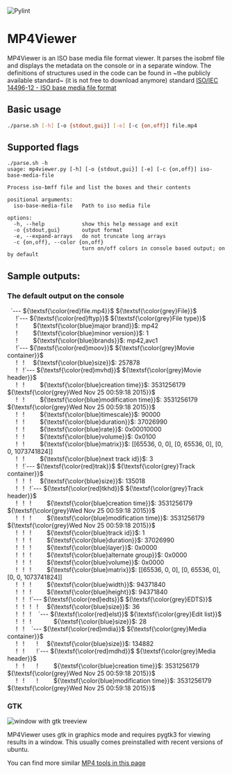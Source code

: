 ![Pylint](https://github.com/amarghosh/mp4viewer/actions/workflows/pylint.yml/badge.svg)

MP4Viewer
=========

MP4Viewer is an ISO base media file format viewer.
It parses the isobmf file and displays the metadata on the console or in a separate window.
The definitions of structures used in the code can be found in ~the publicly available standard~ (it is not free to download anymore) standard [ISO/IEC 14496-12 - ISO base media file format](http://standards.iso.org/ittf/PubliclyAvailableStandards/index.html)

## Basic usage

```bash
./parse.sh [-h] [-o {stdout,gui}] [-e] [-c {on,off}] file.mp4
```
## Supported flags
```
./parse.sh -h
usage: mp4viewer.py [-h] [-o {stdout,gui}] [-e] [-c {on,off}] iso-base-media-file

Process iso-bmff file and list the boxes and their contents

positional arguments:
  iso-base-media-file   Path to iso media file

options:
  -h, --help            show this help message and exit
  -o {stdout,gui}       output format
  -e, --expand-arrays   do not truncate long arrays
  -c {on,off}, --color {on,off}
                        turn on/off colors in console based output; on by default
```

## Sample outputs:
### The default output on the console
&nbsp;&nbsp;\`--- ${\textsf{\color{red}file.mp4}}$  ${\textsf{\color{grey}File}}$  
&nbsp;&nbsp;&nbsp;&nbsp;&nbsp;!\`--- ${\textsf{\color{red}ftyp}}$  ${\textsf{\color{grey}File type}}$  
&nbsp;&nbsp;&nbsp;&nbsp;&nbsp;!&nbsp;&nbsp;&nbsp;&nbsp;&nbsp;&nbsp;&nbsp;&nbsp; ${\textsf{\color{blue}major brand}}$: mp42  
&nbsp;&nbsp;&nbsp;&nbsp;&nbsp;!&nbsp;&nbsp;&nbsp;&nbsp;&nbsp;&nbsp;&nbsp;&nbsp; ${\textsf{\color{blue}minor version}}$: 1  
&nbsp;&nbsp;&nbsp;&nbsp;&nbsp;!&nbsp;&nbsp;&nbsp;&nbsp;&nbsp;&nbsp;&nbsp;&nbsp; ${\textsf{\color{blue}brands}}$: mp42,avc1  
&nbsp;&nbsp;&nbsp;&nbsp;&nbsp;!\`--- ${\textsf{\color{red}moov}}$  ${\textsf{\color{grey}Movie container}}$  
&nbsp;&nbsp;&nbsp;&nbsp;&nbsp;!&nbsp;&nbsp;&nbsp;!&nbsp;&nbsp;&nbsp;&nbsp; ${\textsf{\color{blue}size}}$: 257878  
&nbsp;&nbsp;&nbsp;&nbsp;&nbsp;!&nbsp;&nbsp;&nbsp;!\`--- ${\textsf{\color{red}mvhd}}$  ${\textsf{\color{grey}Movie header}}$  
&nbsp;&nbsp;&nbsp;&nbsp;&nbsp;!&nbsp;&nbsp;&nbsp;!&nbsp;&nbsp;&nbsp;&nbsp;&nbsp;&nbsp;&nbsp;&nbsp; ${\textsf{\color{blue}creation time}}$: 3531256179  ${\textsf{\color{grey}Wed Nov 25 00:59:18 2015}}$  
&nbsp;&nbsp;&nbsp;&nbsp;&nbsp;!&nbsp;&nbsp;&nbsp;!&nbsp;&nbsp;&nbsp;&nbsp;&nbsp;&nbsp;&nbsp;&nbsp; ${\textsf{\color{blue}modification time}}$: 3531256179  ${\textsf{\color{grey}Wed Nov 25 00:59:18 2015}}$  
&nbsp;&nbsp;&nbsp;&nbsp;&nbsp;!&nbsp;&nbsp;&nbsp;!&nbsp;&nbsp;&nbsp;&nbsp;&nbsp;&nbsp;&nbsp;&nbsp; ${\textsf{\color{blue}timescale}}$: 90000  
&nbsp;&nbsp;&nbsp;&nbsp;&nbsp;!&nbsp;&nbsp;&nbsp;!&nbsp;&nbsp;&nbsp;&nbsp;&nbsp;&nbsp;&nbsp;&nbsp; ${\textsf{\color{blue}duration}}$: 37026990  
&nbsp;&nbsp;&nbsp;&nbsp;&nbsp;!&nbsp;&nbsp;&nbsp;!&nbsp;&nbsp;&nbsp;&nbsp;&nbsp;&nbsp;&nbsp;&nbsp; ${\textsf{\color{blue}rate}}$: 0x00010000  
&nbsp;&nbsp;&nbsp;&nbsp;&nbsp;!&nbsp;&nbsp;&nbsp;!&nbsp;&nbsp;&nbsp;&nbsp;&nbsp;&nbsp;&nbsp;&nbsp; ${\textsf{\color{blue}volume}}$: 0x0100  
&nbsp;&nbsp;&nbsp;&nbsp;&nbsp;!&nbsp;&nbsp;&nbsp;!&nbsp;&nbsp;&nbsp;&nbsp;&nbsp;&nbsp;&nbsp;&nbsp; ${\textsf{\color{blue}matrix}}$: [[65536, 0, 0], [0, 65536, 0], [0, 0, 1073741824]]  
&nbsp;&nbsp;&nbsp;&nbsp;&nbsp;!&nbsp;&nbsp;&nbsp;!&nbsp;&nbsp;&nbsp;&nbsp;&nbsp;&nbsp;&nbsp;&nbsp; ${\textsf{\color{blue}next track id}}$: 3  
&nbsp;&nbsp;&nbsp;&nbsp;&nbsp;!&nbsp;&nbsp;&nbsp;!\`--- ${\textsf{\color{red}trak}}$  ${\textsf{\color{grey}Track container}}$  
&nbsp;&nbsp;&nbsp;&nbsp;&nbsp;!&nbsp;&nbsp;&nbsp;!&nbsp;&nbsp;&nbsp;!&nbsp;&nbsp;&nbsp;&nbsp; ${\textsf{\color{blue}size}}$: 135018  
&nbsp;&nbsp;&nbsp;&nbsp;&nbsp;!&nbsp;&nbsp;&nbsp;!&nbsp;&nbsp;&nbsp;!\`--- ${\textsf{\color{red}tkhd}}$  ${\textsf{\color{grey}Track header}}$  
&nbsp;&nbsp;&nbsp;&nbsp;&nbsp;!&nbsp;&nbsp;&nbsp;!&nbsp;&nbsp;&nbsp;!&nbsp;&nbsp;&nbsp;&nbsp;&nbsp;&nbsp;&nbsp;&nbsp; ${\textsf{\color{blue}creation time}}$: 3531256179  ${\textsf{\color{grey}Wed Nov 25 00:59:18 2015}}$  
&nbsp;&nbsp;&nbsp;&nbsp;&nbsp;!&nbsp;&nbsp;&nbsp;!&nbsp;&nbsp;&nbsp;!&nbsp;&nbsp;&nbsp;&nbsp;&nbsp;&nbsp;&nbsp;&nbsp; ${\textsf{\color{blue}modification time}}$: 3531256179  ${\textsf{\color{grey}Wed Nov 25 00:59:18 2015}}$  
&nbsp;&nbsp;&nbsp;&nbsp;&nbsp;!&nbsp;&nbsp;&nbsp;!&nbsp;&nbsp;&nbsp;!&nbsp;&nbsp;&nbsp;&nbsp;&nbsp;&nbsp;&nbsp;&nbsp; ${\textsf{\color{blue}track id}}$: 1  
&nbsp;&nbsp;&nbsp;&nbsp;&nbsp;!&nbsp;&nbsp;&nbsp;!&nbsp;&nbsp;&nbsp;!&nbsp;&nbsp;&nbsp;&nbsp;&nbsp;&nbsp;&nbsp;&nbsp; ${\textsf{\color{blue}duration}}$: 37026990  
&nbsp;&nbsp;&nbsp;&nbsp;&nbsp;!&nbsp;&nbsp;&nbsp;!&nbsp;&nbsp;&nbsp;!&nbsp;&nbsp;&nbsp;&nbsp;&nbsp;&nbsp;&nbsp;&nbsp; ${\textsf{\color{blue}layer}}$: 0x0000  
&nbsp;&nbsp;&nbsp;&nbsp;&nbsp;!&nbsp;&nbsp;&nbsp;!&nbsp;&nbsp;&nbsp;!&nbsp;&nbsp;&nbsp;&nbsp;&nbsp;&nbsp;&nbsp;&nbsp; ${\textsf{\color{blue}alternate group}}$: 0x0000  
&nbsp;&nbsp;&nbsp;&nbsp;&nbsp;!&nbsp;&nbsp;&nbsp;!&nbsp;&nbsp;&nbsp;!&nbsp;&nbsp;&nbsp;&nbsp;&nbsp;&nbsp;&nbsp;&nbsp; ${\textsf{\color{blue}volume}}$: 0x0000  
&nbsp;&nbsp;&nbsp;&nbsp;&nbsp;!&nbsp;&nbsp;&nbsp;!&nbsp;&nbsp;&nbsp;!&nbsp;&nbsp;&nbsp;&nbsp;&nbsp;&nbsp;&nbsp;&nbsp; ${\textsf{\color{blue}matrix}}$: [[65536, 0, 0], [0, 65536, 0], [0, 0, 1073741824]]  
&nbsp;&nbsp;&nbsp;&nbsp;&nbsp;!&nbsp;&nbsp;&nbsp;!&nbsp;&nbsp;&nbsp;!&nbsp;&nbsp;&nbsp;&nbsp;&nbsp;&nbsp;&nbsp;&nbsp; ${\textsf{\color{blue}width}}$: 94371840  
&nbsp;&nbsp;&nbsp;&nbsp;&nbsp;!&nbsp;&nbsp;&nbsp;!&nbsp;&nbsp;&nbsp;!&nbsp;&nbsp;&nbsp;&nbsp;&nbsp;&nbsp;&nbsp;&nbsp; ${\textsf{\color{blue}height}}$: 94371840  
&nbsp;&nbsp;&nbsp;&nbsp;&nbsp;!&nbsp;&nbsp;&nbsp;!&nbsp;&nbsp;&nbsp;!\`--- ${\textsf{\color{red}edts}}$  ${\textsf{\color{grey}EDTS}}$  
&nbsp;&nbsp;&nbsp;&nbsp;&nbsp;!&nbsp;&nbsp;&nbsp;!&nbsp;&nbsp;&nbsp;!&nbsp;&nbsp;&nbsp;!&nbsp;&nbsp;&nbsp;&nbsp; ${\textsf{\color{blue}size}}$: 36  
&nbsp;&nbsp;&nbsp;&nbsp;&nbsp;!&nbsp;&nbsp;&nbsp;!&nbsp;&nbsp;&nbsp;!&nbsp;&nbsp;&nbsp;&nbsp;\`--- ${\textsf{\color{red}elst}}$  ${\textsf{\color{grey}Edit list}}$  
&nbsp;&nbsp;&nbsp;&nbsp;&nbsp;!&nbsp;&nbsp;&nbsp;!&nbsp;&nbsp;&nbsp;!&nbsp;&nbsp;&nbsp;&nbsp;&nbsp;&nbsp;&nbsp;&nbsp;&nbsp;&nbsp;&nbsp;&nbsp; ${\textsf{\color{blue}size}}$: 28  
&nbsp;&nbsp;&nbsp;&nbsp;&nbsp;!&nbsp;&nbsp;&nbsp;!&nbsp;&nbsp;&nbsp;&nbsp;\`--- ${\textsf{\color{red}mdia}}$  ${\textsf{\color{grey}Media container}}$  
&nbsp;&nbsp;&nbsp;&nbsp;&nbsp;!&nbsp;&nbsp;&nbsp;!&nbsp;&nbsp;&nbsp;&nbsp;&nbsp;&nbsp;&nbsp;!&nbsp;&nbsp;&nbsp;&nbsp; ${\textsf{\color{blue}size}}$: 134882  
&nbsp;&nbsp;&nbsp;&nbsp;&nbsp;!&nbsp;&nbsp;&nbsp;!&nbsp;&nbsp;&nbsp;&nbsp;&nbsp;&nbsp;&nbsp;!\`--- ${\textsf{\color{red}mdhd}}$  ${\textsf{\color{grey}Media header}}$  
&nbsp;&nbsp;&nbsp;&nbsp;&nbsp;!&nbsp;&nbsp;&nbsp;!&nbsp;&nbsp;&nbsp;&nbsp;&nbsp;&nbsp;&nbsp;!&nbsp;&nbsp;&nbsp;&nbsp;&nbsp;&nbsp;&nbsp;&nbsp; ${\textsf{\color{blue}creation time}}$: 3531256179  ${\textsf{\color{grey}Wed Nov 25 00:59:18 2015}}$  
&nbsp;&nbsp;&nbsp;&nbsp;&nbsp;!&nbsp;&nbsp;&nbsp;!&nbsp;&nbsp;&nbsp;&nbsp;&nbsp;&nbsp;&nbsp;!&nbsp;&nbsp;&nbsp;&nbsp;&nbsp;&nbsp;&nbsp;&nbsp; ${\textsf{\color{blue}modification time}}$: 3531256179  ${\textsf{\color{grey}Wed Nov 25 00:59:18 2015}}$  

### GTK
![window with gtk treeview](http://2.bp.blogspot.com/-4Uu3eMfMPCQ/UkUpUrfTlKI/AAAAAAAADFs/pxQSh5U81lQ/s1600/mp4viewer_gtk.png)

MP4Viewer uses gtk in graphics mode and requires pygtk3 for viewing results in a window.
This usually comes preinstalled with recent versions of ubuntu.


You can find more similar [MP4 tools in this page](https://github.com/video-dev/community-knowledge-base/blob/master/list-of-iso-bmff-mp4-tools.md)
